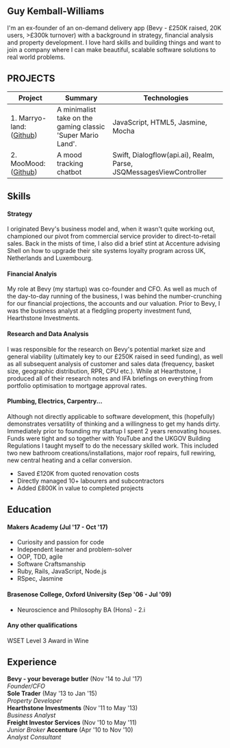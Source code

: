 ## Guy Kemball-Williams

I'm an ex-founder of an on-demand delivery app (Bevy - £250K raised, 20K users, >£300k turnover) with a background in strategy, financial analysis and property development. I love hard skills and building things and want to join a company where I can make beautiful, scalable software solutions to real world problems.

## PROJECTS
| Project       | Summary       | Technologies |
| ------------- |---------------| --------------|
| 1. Marryo-land: ([Github](https://github.com/nick-otter/marryo-land))| A minimalist take on the gaming classic 'Super Mario Land'. | JavaScript, HTML5, Jasmine, Mocha |
| 2. MooMood: ([Github](https://github.com/jenniferbacon01/moomood)) | A mood tracking chatbot | Swift, Dialogflow(api.ai), Realm, Parse, JSQMessagesViewController |

<!-- 2. Driftrock: ([Github](https://github.com/gsgkw/driftrockTT))| A command line app to call a public API and analyse the pulled data. | Ruby, JSON API, RSpec -->


## Skills

#### Strategy

I originated Bevy's business model and, when it wasn't quite working out, championed our pivot from commercial service provider to direct-to-retail sales. Back in the mists of time, I also did a brief stint at Accenture advising Shell on how to upgrade their site systems loyalty program across UK, Netherlands and Luxembourg.

#### Financial Analyis

My role at Bevy (my startup) was co-founder and CFO. As well as much of the day-to-day running of the business, I was behind the number-crunching for our financial projections, the accounts and our valuation. Prior to Bevy, I was the business analyst at a fledgling property investment fund, Hearthstone Investments.

#### Research and Data Analysis

I was responsible for the research on Bevy's potential market size and general viability (ultimately key to our £250K raised in seed funding), as well as all subsequent analysis of customer and sales data (frequency, basket size, geographic distribution, RPR, CPU etc.). While at Hearthstone, I produced all of their research notes and IFA briefings on everything from portfolio optimisation to mortgage approval rates.

#### Plumbing, Electrics, Carpentry...

Although not directly applicable to software development, this (hopefully) demonstrates versatility of thinking and a willingness to get my hands dirty. Immediately prior to founding my startup I spent 2 years renovating houses. Funds were tight and so together with YouTube and the UKGOV Building Regulations I taught myself to do the necessary skilled work. This included two new bathroom creations/installations, major roof repairs, full rewiring, new central heating and a cellar conversion.

- Saved £120K from quoted renovation costs
- Directly managed 10+ labourers and subcontractors
- Added £800K in value to completed projects


## Education

#### Makers Academy (Jul '17 - Oct '17)

- Curiosity and passion for code
- Independent learner and problem-solver
- OOP, TDD, agile
- Software Craftsmanship
- Ruby, Rails, JavaScript, Node.js
- RSpec, Jasmine

#### Brasenose College, Oxford University (Sep '06 - Jul '09)

- Neuroscience and Philosophy BA (Hons) - 2.i

#### Any other qualifications
WSET Level 3 Award in Wine

## Experience

**Bevy - your beverage butler** (Nov '14 to Jul '17)    
*Founder/CFO*  
**Sole Trader** (May '13 to Jan '15)   
*Property Developer*  
**Hearthstone Investments** (Nov '11 to May '13)   
*Business Analyst*  
**Freight Investor Services** (Nov '10 to May '11)   
*Junior Broker* 
**Accenture** (Apr '10 to Nov '10)   
*Analyst Consultant*    
